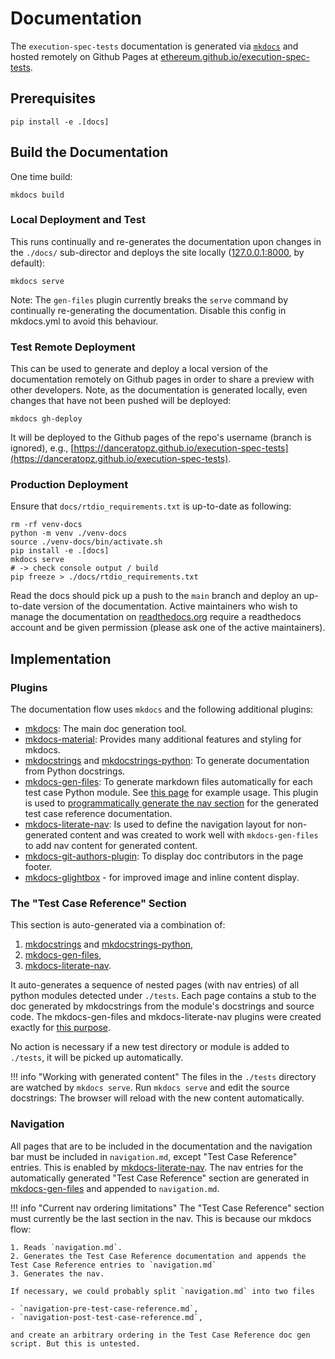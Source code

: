 # Documentation

The `execution-spec-tests` documentation is generated via [`mkdocs`](https://www.mkdocs.org/) and hosted remotely on Github Pages at [ethereum.github.io/execution-spec-tests](https://ethereum.github.io/execution-spec-tests/).

## Prerequisites

```console
pip install -e .[docs]
```

## Build the Documentation

One time build:
```console
mkdocs build
```

### Local Deployment and Test
This runs continually and re-generates the documentation upon changes in the `./docs/` sub-director and deploys the site locally ([127.0.0.1:8000](http://127.0.0.1:8000/), by default):
```console
mkdocs serve
```
Note: The `gen-files` plugin currently breaks the `serve` command by continually re-generating the documentation. Disable this config in mkdocs.yml to avoid this behaviour.


### Test Remote Deployment
This can be used to generate and deploy a local version of the documentation remotely on Github pages in order to share a preview with other developers. Note, as the documentation is generated locally, even changes that have not been pushed will be deployed:
```console
mkdocs gh-deploy
```
It will be deployed to the Github pages of the repo's username (branch is ignored), e.g., [https://danceratopz.github.io/execution-spec-tests](https://danceratopz.github.io/execution-spec-tests).


### Production Deployment

Ensure that `docs/rtdio_requirements.txt` is up-to-date as following:

```console
rm -rf venv-docs
python -m venv ./venv-docs
source ./venv-docs/bin/activate.sh
pip install -e .[docs]
mkdocs serve
# -> check console output / build
pip freeze > ./docs/rtdio_requirements.txt
```

Read the docs should pick up a push to the `main` branch and deploy an up-to-date version of the documentation. Active maintainers who wish to manage the documentation on [readthedocs.org](https://readthedocs.org/projects/execution-spec-tests/) require a readthedocs account and be given permission (please ask one of the active maintainers).

## Implementation

### Plugins

The documentation flow uses `mkdocs` and the following additional plugins:

- [mkdocs](https://www.mkdocs.org/): The main doc generation tool.
- [mkdocs-material](https://squidfunk.github.io/mkdocs-material): Provides many additional features and styling for mkdocs.
- [mkdocstrings](https://mkdocstrings.github.io/) and [mkdocstrings-python](https://mkdocstrings.github.io/python/): To generate documentation from Python docstrings.
- [mkdocs-gen-files](https://oprypin.github.io/mkdocs-gen-files): To generate markdown files automatically for each test case Python module. See [this page](https://mkdocstrings.github.io/crystal/quickstart/migrate.html) for example usage. This plugin is used to [programmatically generate the nav section](https://oprypin.github.io/mkdocs-gen-files/extras.html) for the generated test case reference documentation.
- [mkdocs-literate-nav](https://oprypin.github.io/mkdocs-literate-nav/index.html): Is used to define the navigation layout for non-generated content and was created to work well with `mkdocs-gen-files` to add nav content for generated content.
- [mkdocs-git-authors-plugin](https://timvink.github.io/mkdocs-git-authors-plugin/): To display doc contributors in the page footer.
- [mkdocs-glightbox](https://github.com/blueswen/mkdocs-glightbox) - for improved image and inline content display.


### The "Test Case Reference" Section

This section is auto-generated via a combination of:

1. [mkdocstrings](https://mkdocstrings.github.io/) and [mkdocstrings-python](https://mkdocstrings.github.io/python/),
2. [mkdocs-gen-files](https://oprypin.github.io/mkdocs-gen-files),
3. [mkdocs-literate-nav](https://oprypin.github.io/mkdocs-literate-nav/index.html).

It auto-generates a sequence of nested pages (with nav entries) of all python modules detected under `./tests`. Each page contains a stub to the doc generated by mkdocstrings from the module's docstrings and source code. The mkdocs-gen-files and mkdocs-literate-nav plugins were created exactly for [this purpose](https://mkdocstrings.github.io/crystal/quickstart/migrate.html).

No action is necessary if a new test directory or module is added to `./tests`, it will be picked up automatically.

!!! info "Working with generated content"
    The files in the `./tests` directory are watched by `mkdocs serve`. Run `mkdocs serve` and edit the source docstrings: The browser will reload with the new content automatically.

### Navigation

All pages that are to be included in the documentation and the navigation bar must be included in `navigation.md`, except "Test Case Reference" entries. This is enabled by [mkdocs-literate-nav](https://oprypin.github.io/mkdocs-literate-nav/index.html). The nav entries for the automatically generated "Test Case Reference" section are generated in [mkdocs-gen-files](https://oprypin.github.io/mkdocs-gen-files) and appended to `navigation.md`.

!!! info "Current nav ordering limitations"
    The "Test Case Reference" section must currently be the last section in the nav. This is because our mkdocs flow:

    1. Reads `navigation.md`.
    2. Generates the Test Case Reference documentation and appends the Test Case Reference entries to `navigation.md`
    3. Generates the nav.

    If necessary, we could probably split `navigation.md` into two files
    
    - `navigation-pre-test-case-reference.md`,
    - `navigation-post-test-case-reference.md`,

    and create an arbitrary ordering in the Test Case Reference doc gen script. But this is untested.

